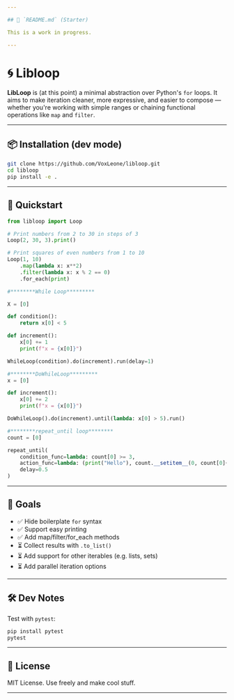 ```yaml
---

## 📘 `README.md` (Starter)

This is a work in progress.

---
```


# 🌀 Libloop

**LibLoop** is (at this point) a minimal abstraction over Python's `for` loops. It aims to make iteration cleaner, more expressive, and easier to compose — whether you're working with simple ranges or chaining functional operations like `map` and `filter`.

---

## 📦 Installation (dev mode)

```bash
git clone https://github.com/VoxLeone/libloop.git
cd libloop
pip install -e .
```

---

## 🚀 Quickstart

```python
from libloop import Loop

# Print numbers from 2 to 30 in steps of 3
Loop(2, 30, 3).print()

# Print squares of even numbers from 1 to 10
Loop(1, 10)
    .map(lambda x: x**2)
    .filter(lambda x: x % 2 == 0)
    .for_each(print)

#********While Loop*********

X = [0]

def condition():
    return x[0] < 5

def increment():
    x[0] += 1
    print(f"x = {x[0]}")

WhileLoop(condition).do(increment).run(delay=1)

#********DoWhileLoop*********
x = [0]

def increment():
    x[0] += 2
    print(f"x = {x[0]}")

DoWhileLoop().do(increment).until(lambda: x[0] > 5).run()

#********repeat_until loop********
count = [0]

repeat_until(
    condition_func=lambda: count[0] >= 3,
    action_func=lambda: (print("Hello"), count.__setitem__(0, count[0]+1)),
    delay=0.5
)

```

---

## 🎯 Goals

- ✅ Hide boilerplate `for` syntax
- ✅ Support easy printing
- ✅ Add map/filter/for_each methods
- ⏳ Collect results with `.to_list()`
- ⏳ Add support for other iterables (e.g. lists, sets)
- ⏳ Add parallel iteration options

---

## 🛠️ Dev Notes

Test with `pytest`:

```bash
pip install pytest
pytest
```

---

## 📝 License

MIT License. Use freely and make cool stuff.

---
